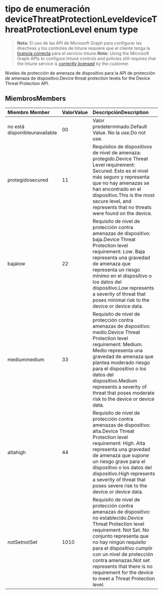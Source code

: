 # <a name="devicethreatprotectionlevel-enum-type"></a><span data-ttu-id="397d2-101">tipo de enumeración deviceThreatProtectionLevel</span><span class="sxs-lookup"><span data-stu-id="397d2-101">deviceThreatProtectionLevel enum type</span></span>

> <span data-ttu-id="397d2-102">**Nota:** El uso de las API de Microsoft Graph para configurar las directivas y los controles de Intune requiere que el cliente tenga la [licencia correcta](https://go.microsoft.com/fwlink/?linkid=839381) para el servicio Intune.</span><span class="sxs-lookup"><span data-stu-id="397d2-102">**Note:** Using the Microsoft Graph APIs to configure Intune controls and policies still requires that the Intune service is [correctly licensed](https://go.microsoft.com/fwlink/?linkid=839381) by the customer.</span></span>

<span data-ttu-id="397d2-103">Niveles de protección de amenaza de dispositivo para la API de protección de amenaza de dispositivo.</span><span class="sxs-lookup"><span data-stu-id="397d2-103">Device threat protection levels for the Device Threat Protection API.</span></span>
## <a name="members"></a><span data-ttu-id="397d2-104">Miembros</span><span class="sxs-lookup"><span data-stu-id="397d2-104">Members</span></span>
|<span data-ttu-id="397d2-105">Miembro	</span><span class="sxs-lookup"><span data-stu-id="397d2-105">Member</span></span>|<span data-ttu-id="397d2-106">Valor</span><span class="sxs-lookup"><span data-stu-id="397d2-106">Value</span></span>|<span data-ttu-id="397d2-107">Descripción</span><span class="sxs-lookup"><span data-stu-id="397d2-107">Description</span></span>|
|:---|:---|:---|
|<span data-ttu-id="397d2-108">no está disponible</span><span class="sxs-lookup"><span data-stu-id="397d2-108">unavailable</span></span>|<span data-ttu-id="397d2-109">0</span><span class="sxs-lookup"><span data-stu-id="397d2-109">0</span></span>|<span data-ttu-id="397d2-110">Valor predeterminado.</span><span class="sxs-lookup"><span data-stu-id="397d2-110">Default Value.</span></span> <span data-ttu-id="397d2-111">No la use.</span><span class="sxs-lookup"><span data-stu-id="397d2-111">Do not use.</span></span>|
|<span data-ttu-id="397d2-112">protegido</span><span class="sxs-lookup"><span data-stu-id="397d2-112">secured</span></span>|<span data-ttu-id="397d2-113">1</span><span class="sxs-lookup"><span data-stu-id="397d2-113">1</span></span>|<span data-ttu-id="397d2-114">Requisitos de dispositivos de nivel de amenaza: protegido.</span><span class="sxs-lookup"><span data-stu-id="397d2-114">Device Threat Level requirement: Secured.</span></span> <span data-ttu-id="397d2-115">Esto es el nivel más seguro y representa que no hay amenazas se han encontrado en el dispositivo.</span><span class="sxs-lookup"><span data-stu-id="397d2-115">This is the most secure level, and represents that no threats were found on the device.</span></span>|
|<span data-ttu-id="397d2-116">baja</span><span class="sxs-lookup"><span data-stu-id="397d2-116">low</span></span>|<span data-ttu-id="397d2-117">2</span><span class="sxs-lookup"><span data-stu-id="397d2-117">2</span></span>|<span data-ttu-id="397d2-118">Requisito de nivel de protección contra amenazas de dispositivo: baja.</span><span class="sxs-lookup"><span data-stu-id="397d2-118">Device Threat Protection level requirement: Low.</span></span> <span data-ttu-id="397d2-119">Baja representa una gravedad de amenaza que representa un riesgo mínimo en el dispositivo o los datos del dispositivo.</span><span class="sxs-lookup"><span data-stu-id="397d2-119">Low represents a severity of threat that poses minimal risk to the device or device data.</span></span>|
|<span data-ttu-id="397d2-120">medium</span><span class="sxs-lookup"><span data-stu-id="397d2-120">medium</span></span>|<span data-ttu-id="397d2-121">3</span><span class="sxs-lookup"><span data-stu-id="397d2-121">3</span></span>|<span data-ttu-id="397d2-122">Requisito de nivel de protección contra amenazas de dispositivo: medio.</span><span class="sxs-lookup"><span data-stu-id="397d2-122">Device Threat Protection level requirement: Medium.</span></span> <span data-ttu-id="397d2-123">Medio representa una gravedad de amenaza que plantea moderado riesgo para el dispositivo o los datos del dispositivo.</span><span class="sxs-lookup"><span data-stu-id="397d2-123">Medium represents a severity of threat that poses moderate risk to the device or device data.</span></span>|
|<span data-ttu-id="397d2-124">alta</span><span class="sxs-lookup"><span data-stu-id="397d2-124">high</span></span>|<span data-ttu-id="397d2-125">4</span><span class="sxs-lookup"><span data-stu-id="397d2-125">4</span></span>|<span data-ttu-id="397d2-126">Requisito de nivel de protección contra amenazas de dispositivo: alta.</span><span class="sxs-lookup"><span data-stu-id="397d2-126">Device Threat Protection level requirement: High.</span></span> <span data-ttu-id="397d2-127">Alta representa una gravedad de amenaza que supone un riesgo grave para el dispositivo o los datos del dispositivo.</span><span class="sxs-lookup"><span data-stu-id="397d2-127">High represents a severity of threat that poses severe risk to the device or device data.</span></span>|
|<span data-ttu-id="397d2-128">notSet</span><span class="sxs-lookup"><span data-stu-id="397d2-128">notSet</span></span>|<span data-ttu-id="397d2-129">10</span><span class="sxs-lookup"><span data-stu-id="397d2-129">10</span></span>|<span data-ttu-id="397d2-130">Requisito de nivel de protección contra amenazas de dispositivo: no establecido.</span><span class="sxs-lookup"><span data-stu-id="397d2-130">Device Threat Protection level requirement: Not Set.</span></span> <span data-ttu-id="397d2-131">No conjunto representa que no hay ningún requisito para el dispositivo cumplir con un nivel de protección contra amenazas.</span><span class="sxs-lookup"><span data-stu-id="397d2-131">Not set represents that there is no requirement for the device to meet a Threat Protection level.</span></span>|



